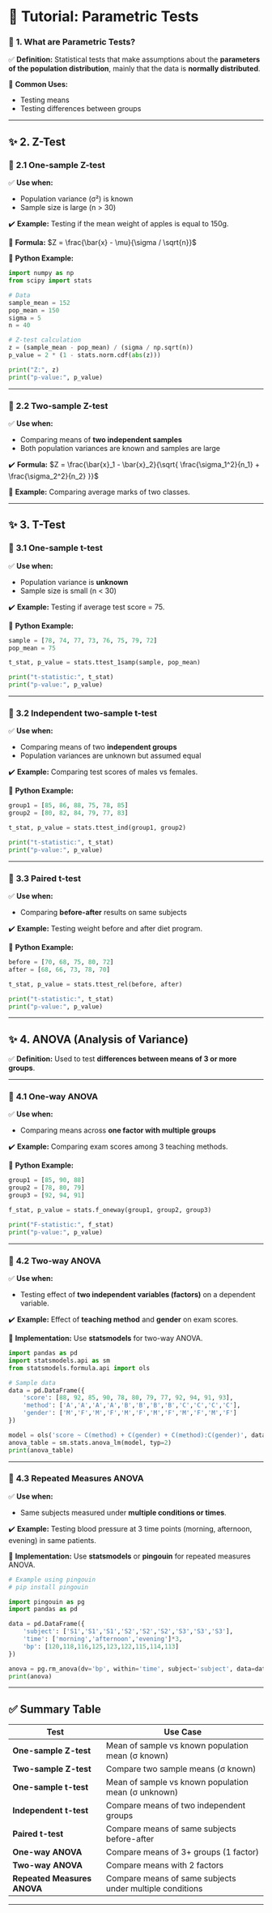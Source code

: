 # 🌟 **Tutorial: Parametric Tests**

### 📌 **1. What are Parametric Tests?**

✅ **Definition:**
Statistical tests that make assumptions about the **parameters of the population distribution**, mainly that the data is **normally distributed**.

🔧 **Common Uses:**

* Testing means
* Testing differences between groups

---

## ✨ **2. Z-Test**

### 🔹 **2.1 One-sample Z-test**

✅ **Use when:**

* Population variance (σ²) is known
* Sample size is large (n > 30)

✔️ **Example:** Testing if the mean weight of apples is equal to 150g.

🔧 **Formula:**
$Z = \frac{\bar{x} - \mu}{\sigma / \sqrt{n}}$

📝 **Python Example:**

```python
import numpy as np
from scipy import stats

# Data
sample_mean = 152
pop_mean = 150
sigma = 5
n = 40

# Z-test calculation
z = (sample_mean - pop_mean) / (sigma / np.sqrt(n))
p_value = 2 * (1 - stats.norm.cdf(abs(z)))

print("Z:", z)
print("p-value:", p_value)
```

---

### 🔹 **2.2 Two-sample Z-test**

✅ **Use when:**

* Comparing means of **two independent samples**
* Both population variances are known and samples are large

✔️ **Formula:**
$Z = \frac{\bar{x}_1 - \bar{x}_2}{\sqrt{ \frac{\sigma_1^2}{n_1} + \frac{\sigma_2^2}{n_2} }}$

🔧 **Example:** Comparing average marks of two classes.

---

## ✨ **3. T-Test**

### 🔹 **3.1 One-sample t-test**

✅ **Use when:**

* Population variance is **unknown**
* Sample size is small (n < 30)

✔️ **Example:** Testing if average test score = 75.

🔧 **Python Example:**

```python
sample = [78, 74, 77, 73, 76, 75, 79, 72]
pop_mean = 75

t_stat, p_value = stats.ttest_1samp(sample, pop_mean)

print("t-statistic:", t_stat)
print("p-value:", p_value)
```

---

### 🔹 **3.2 Independent two-sample t-test**

✅ **Use when:**

* Comparing means of two **independent groups**
* Population variances are unknown but assumed equal

✔️ **Example:** Comparing test scores of males vs females.

🔧 **Python Example:**

```python
group1 = [85, 86, 88, 75, 78, 85]
group2 = [80, 82, 84, 79, 77, 83]

t_stat, p_value = stats.ttest_ind(group1, group2)

print("t-statistic:", t_stat)
print("p-value:", p_value)
```

---

### 🔹 **3.3 Paired t-test**

✅ **Use when:**

* Comparing **before-after** results on same subjects

✔️ **Example:** Testing weight before and after diet program.

🔧 **Python Example:**

```python
before = [70, 68, 75, 80, 72]
after = [68, 66, 73, 78, 70]

t_stat, p_value = stats.ttest_rel(before, after)

print("t-statistic:", t_stat)
print("p-value:", p_value)
```

---

## ✨ **4. ANOVA (Analysis of Variance)**

✅ **Definition:**
Used to test **differences between means of 3 or more groups**.

---

### 🔹 **4.1 One-way ANOVA**

✅ **Use when:**

* Comparing means across **one factor with multiple groups**

✔️ **Example:** Comparing exam scores among 3 teaching methods.

🔧 **Python Example:**

```python
group1 = [85, 90, 88]
group2 = [78, 80, 79]
group3 = [92, 94, 91]

f_stat, p_value = stats.f_oneway(group1, group2, group3)

print("F-statistic:", f_stat)
print("p-value:", p_value)
```

---

### 🔹 **4.2 Two-way ANOVA**

✅ **Use when:**

* Testing effect of **two independent variables (factors)** on a dependent variable.

✔️ **Example:** Effect of **teaching method** and **gender** on exam scores.

🔧 **Implementation:**
Use **statsmodels** for two-way ANOVA.

```python
import pandas as pd
import statsmodels.api as sm
from statsmodels.formula.api import ols

# Sample data
data = pd.DataFrame({
    'score': [88, 92, 85, 90, 78, 80, 79, 77, 92, 94, 91, 93],
    'method': ['A','A','A','A','B','B','B','B','C','C','C','C'],
    'gender': ['M','F','M','F','M','F','M','F','M','F','M','F']
})

model = ols('score ~ C(method) + C(gender) + C(method):C(gender)', data=data).fit()
anova_table = sm.stats.anova_lm(model, typ=2)
print(anova_table)
```

---

### 🔹 **4.3 Repeated Measures ANOVA**

✅ **Use when:**

* Same subjects measured under **multiple conditions or times**.

✔️ **Example:** Testing blood pressure at 3 time points (morning, afternoon, evening) in same patients.

🔧 **Implementation:**
Use **statsmodels** or **pingouin** for repeated measures ANOVA.

```python
# Example using pingouin
# pip install pingouin

import pingouin as pg
import pandas as pd

data = pd.DataFrame({
    'subject': ['S1','S1','S1','S2','S2','S2','S3','S3','S3'],
    'time': ['morning','afternoon','evening']*3,
    'bp': [120,118,116,125,123,122,115,114,113]
})

anova = pg.rm_anova(dv='bp', within='time', subject='subject', data=data)
print(anova)
```

---

## ✅ **Summary Table**

| **Test**                    | **Use Case**                                             |
| --------------------------- | -------------------------------------------------------- |
| **One-sample Z-test**       | Mean of sample vs known population mean (σ known)        |
| **Two-sample Z-test**       | Compare two sample means (σ known)                       |
| **One-sample t-test**       | Mean of sample vs known population mean (σ unknown)      |
| **Independent t-test**      | Compare means of two independent groups                  |
| **Paired t-test**           | Compare means of same subjects before-after              |
| **One-way ANOVA**           | Compare means of 3+ groups (1 factor)                    |
| **Two-way ANOVA**           | Compare means with 2 factors                             |
| **Repeated Measures ANOVA** | Compare means of same subjects under multiple conditions |

---


